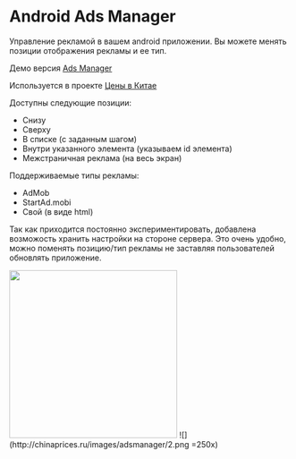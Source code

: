 Android Ads Manager
===================

Управление рекламой в вашем android приложении. Вы можете менять позиции отображения рекламы и ее тип.

Демо версия [Ads Manager](https://play.google.com/store/apps/details?id=ru.chinaprices.ads.app)

Используется в проекте [Цены в Китае](https://play.google.com/store/apps/details?id=ru.chinaprices)

Доступны следующие позиции:
- Снизу
- Сверху
- В списке (с заданным шагом)
- Внутри указанного элемента (указываем id элемента)
- Межстраничная реклама (на весь экран)

Поддерживаемые типы рекламы:
- AdMob
- StartAd.mobi
- Свой (в виде html)

Так как приходится постоянно экспериментировать, добавлена возможость хранить настройки на стороне сервера. Это очень удобно, можно поменять позицию/тип рекламы не заставляя пользователей обновлять приложение.

<img src="http://chinaprices.ru/images/adsmanager/1.png" width="300px" />
![](http://chinaprices.ru/images/adsmanager/2.png =250x)
